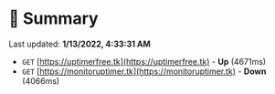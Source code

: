 # 📖 Summary
Last updated: **1/13/2022, 4:33:31 AM**

- `GET` [https://uptimerfree.tk](https://uptimerfree.tk) - **Up** (4671ms)
- `GET` [https://monitoruptimer.tk](https://monitoruptimer.tk) - **Down** (4066ms)
